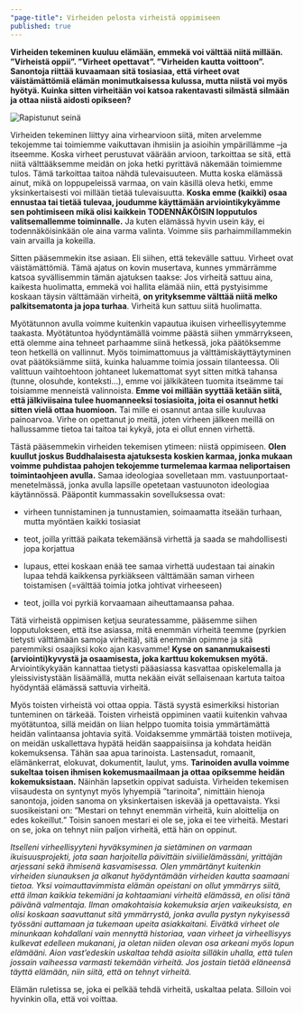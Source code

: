 ```yaml
---
"page-title": Virheiden pelosta virheistä oppimiseen
published: true
---
```





**Virheiden tekeminen kuuluu elämään, emmekä voi välttää niitä millään. ”Virheistä oppii”. ”Virheet opettavat”. ”Virheiden kautta voittoon”. Sanontoja riittää kuvaamaan sitä tosiasiaa, että virheet ovat väistämättömiä elämän monimutkaisessa kulussa, mutta niistä voi myös hyötyä. Kuinka sitten virheitään voi katsoa rakentavasti silmästä silmään ja ottaa niistä aidosti opikseen?**

![Rapistunut seinä]({{site.baseurl}}/uploaded-images/rajattu-rapistunut-seina.jpeg)

Virheiden tekeminen liittyy aina virhearvioon siitä, miten arvelemme tekojemme tai toimiemme vaikuttavan ihmisiin ja asioihin ympärillämme –ja itseemme. Koska virheet perustuvat väärään arvioon, tarkoittaa se sitä, että niitä välttääksemme meidän on joka hetki pyrittävä näkemään toimiemme tulos. Tämä tarkoittaa taitoa nähdä tulevaisuuteen. Mutta koska elämässä ainut, mikä on loppupeleissä varmaa, on vain käsillä oleva hetki, emme yksinkertaisesti voi millään tietää tulevaisuutta. **Koska emme (kaikki) osaa ennustaa tai tietää tulevaa, joudumme käyttämään arviointikykyämme sen pohtimiseen mikä olisi kaikkein TODENNÄKÖISIN lopputulos valitsemallemme toiminnalle.** Ja kuten elämässä hyvin usein käy, ei todennäköisinkään ole aina varma valinta. Voimme siis parhaimmillammekin vain arvailla ja kokeilla.

Sitten pääsemmekin itse asiaan. Eli siihen, että tekevälle sattuu. Virheet ovat väistämättömiä. Tämä ajatus on kovin musertava, kunnes ymmärrämme katsoa syvällisemmin tämän ajatuksen taakse: Jos virheitä sattuu aina, kaikesta huolimatta, emmekä voi hallita elämää niin, että pystyisimme koskaan täysin välttämään virheitä, **on yrityksemme välttää niitä melko palkitsematonta ja jopa turhaa**. Virheitä kun sattuu siitä huolimatta.

Myötätunnon avulla voimme kuitenkin vapautua ikuisen virheellisyytemme taakasta. Myötätuntoa hyödyntämällä voimme päästä siihen ymmärrykseen, että olemme aina tehneet parhaamme siinä hetkessä, joka päätöksemme teon hetkellä on vallinnut. Myös toimimattomuus ja välttämiskäyttäytyminen ovat päätöksiämme siitä, kuinka haluamme toimia jossain tilanteessa. Oli valittuun vaihtoehtoon johtaneet lukemattomat syyt sitten mitkä tahansa (tunne, olosuhde, konteksti…), emme voi jälkikäteen tuomita itseämme tai toisiamme menneistä valinnoista. **Emme voi millään syyttää ketään siitä, että jälkiviisaina tulee huomanneeksi tosiasioita, joita ei osannut hetki sitten vielä ottaa huomioon.**  Tai mille ei osannut antaa sille kuuluvaa painoarvoa. Virhe on opettanut jo meitä, joten virheen jälkeen meillä on hallussamme tietoa tai taitoa tai kykyä, jota ei ollut ennen virhettä.

Tästä pääsemmekin virheiden tekemisen ytimeen: niistä oppimiseen. **Olen kuullut joskus Buddhalaisesta ajatuksesta koskien karmaa, jonka mukaan voimme puhdistaa pahojen tekojemme turmelemaa karmaa neliportaisen toimintaohjeen avulla.** Samaa ideologiaa sovelletaan mm. vastuunportaat-menetelmässä, jonka avulla lapsille opetetaan vastuunoton ideologiaa käytännössä. Pääpontit kummassakin sovelluksessa ovat:

- virheen tunnistaminen ja tunnustamien, soimaamatta itseään turhaan, mutta myöntäen kaikki tosiasiat

- teot, joilla yrittää paikata tekemäänsä virhettä ja saada se mahdollisesti jopa korjattua

- lupaus, ettei koskaan enää tee samaa virhettä uudestaan tai ainakin lupaa tehdä kaikkensa pyrkiäkseen välttämään saman virheen toistamisen (=välttää toimia jotka johtivat virheeseen)

- teot, joilla voi pyrkiä korvaamaan aiheuttamaansa pahaa.

Tätä virheistä oppimisen ketjua seuratessamme, pääsemme siihen lopputulokseen, että itse asiassa, mitä enemmän virheitä teemme (pyrkien tietysti välttämään samoja virheitä), sitä enemmän opimme ja sitä paremmiksi osaajiksi koko ajan kasvamme! **Kyse on sananmukaisesti (arviointi)kyvystä ja osaamisesta, joka karttuu kokemuksen myötä.** Arviointikykyään kannattaa tietysti pääasiassa kasvattaa opiskelemalla ja yleissivistystään lisäämällä, mutta nekään eivät sellaisenaan kartuta taitoa hyödyntää elämässä sattuvia virheitä.

Myös toisten virheistä voi ottaa oppia. Tästä syystä esimerkiksi historian tunteminen on tärkeää. Toisten virheistä oppiminen vaatii kuitenkin vahvaa myötätuntoa, sillä meidän on liian helppo tuomita toisia ymmärtämättä heidän valintaansa johtavia syitä. Voidaksemme ymmärtää toisten motiiveja, on meidän uskallettava hypätä heidän saappaisiinsa ja kohdata heidän kokemuksensa. Tähän saa apua tarinoista. Lastensadut, romaanit, elämänkerrat, elokuvat, dokumentit, laulut, yms. **Tarinoiden avulla voimme sukeltaa toisen ihmisen kokemusmaailmaan ja ottaa opiksemme heidän kokemuksistaan.** Näinhän lapsetkin oppivat saduista.
Virheiden tekemisen viisaudesta on syntynyt myös lyhyempiä ”tarinoita”, nimittäin hienoja sanontoja, joiden sanoma on yksinkertaisen iskevää ja opettavaista. Yksi suosikeistani on: ”Mestari on tehnyt enemmän virheitä, kuin aloittelija on edes kokeillut.” Toisin sanoen mestari ei ole se, joka ei tee virheitä. Mestari on se, joka on tehnyt niin paljon virheitä, että hän on oppinut.

_Itselleni virheellisyyteni hyväksyminen ja sietäminen on varmaan ikuisuusprojekti, jota saan harjoitella päivittäin siviilielämässäni, yrittäjän arjessani sekä ihmisenä kasvamisessa. Olen ymmärtänyt kuitenkin virheiden siunauksen ja alkanut hyödyntämään virheiden kautta saamaani tietoa. Yksi voimauttavimmista elämän opeistani on ollut ymmärrys siitä, että ilman kaikkia tekemiäni ja kohtaamiani virheitä elämässä, en olisi tänä päivänä valmentaja. Ilman omakohtaisia kokemuksia arjen vaikeuksista, en olisi koskaan saavuttanut sitä ymmärrystä, jonka avulla pystyn nykyisessä työssäni auttamaan ja tukemaan upeita asiakkaitani. Eivätkä virheet ole minunkaan kohdallani vain mennyttä historiaa, vaan virheet ja virheellisyys kulkevat edelleen mukanani, ja oletan niiden olevan osa arkeani myös lopun elämääni. Aion vast’edeskin uskaltaa tehdä asioita silläkin uhalla, että tulen jossain vaiheessa varmasti tekemään virheitä.
Jos jostain tietää eläneensä täyttä elämään, niin siitä, että on tehnyt virheitä._

Elämän ruletissa se, joka ei pelkää tehdä virheitä, uskaltaa pelata. Silloin voi hyvinkin olla, että voi voittaa.
